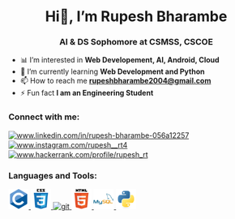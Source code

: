 <h1 align="center">Hi👋, I’m Rupesh Bharambe</h1>
<h3 align="center">AI & DS Sophomore at CSMSS, CSCOE</h3>

- 📊 I’m interested in **Web Developement, AI, Android, Cloud**
- 🌱 I’m currently learning **Web Development and Python**
- 📫 How to reach me **rupeshbharambe2004@gmail.com**
- ⚡ Fun fact **I am an Engineering Student**

<h3 align="left">Connect with me:</h3>
<p align="left">
<a href="https://www.linkedin.com/in/rupesh-bharambe-056a12257/" target="blank"><img align="center" src="https://raw.githubusercontent.com/rahuldkjain/github-profile-readme-generator/master/src/images/icons/Social/linked-in-alt.svg" alt="www.linkedin.com/in/rupesh-bharambe-056a12257" height="30" width="40" /></a>
<a href="https://www.instagram.com/rupesh__rt4/" target="blank"><img align="center" src="https://raw.githubusercontent.com/rahuldkjain/github-profile-readme-generator/master/src/images/icons/Social/instagram.svg" alt="www.instagram.com/rupesh__rt4" height="30" width="40" /></a>
<a href="https://www.hackerrank.com/profile/rupesh_rt" target="blank"><img align="center" src="https://raw.githubusercontent.com/rahuldkjain/github-profile-readme-generator/master/src/images/icons/Social/hackerrank.svg" alt="www.hackerrank.com/profile/rupesh_rt" height="30" width="40" /></a>
</p>
 
<h3 align="left">Languages and Tools:</h3>
<p align="left"><a href="https://www.cprogramming.com/" target="_blank" rel="noreferrer"> <img src="https://raw.githubusercontent.com/devicons/devicon/master/icons/c/c-original.svg" alt="c" width="40" height="40"/><a href="https://www.w3schools.com/css/" target="_blank" rel="noreferrer"> <img src="https://raw.githubusercontent.com/devicons/devicon/master/icons/css3/css3-original-wordmark.svg" alt="css3" width="40" height="40"/> </a> <a href="https://git-scm.com/" target="_blank" rel="noreferrer"> <img src="https://www.vectorlogo.zone/logos/git-scm/git-scm-icon.svg" alt="git" width="40" height="40"/> </a> <a href="https://www.w3.org/html/" target="_blank" rel="noreferrer"> <img src="https://raw.githubusercontent.com/devicons/devicon/master/icons/html5/html5-original-wordmark.svg" alt="html5" width="40" height="40"/> </a><a href="https://www.mysql.com/" target="_blank" rel="noreferrer"> <img src="https://raw.githubusercontent.com/devicons/devicon/master/icons/mysql/mysql-original-wordmark.svg" alt="mysql" width="40" height="40"/><a href="https://www.python.org" target="_blank" rel="noreferrer"> <img src="https://raw.githubusercontent.com/devicons/devicon/master/icons/python/python-original.svg" alt="python" width="40" height="40"/>
